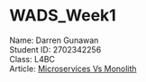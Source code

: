 # WADS_Week1
Name: Darren Gunawan <br />
Student ID: 2702342256 <br />
Class: L4BC <br />
Article: [Microservices Vs Monolith](https://www.atlassian.com/microservices/microservices-architecture/microservices-vs-monolith)
